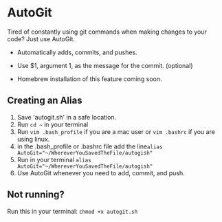 # AutoGit

Tired of constantly using git commands when making changes to your code? Just use AutoGit.

* Automatically adds, commits, and pushes.

* Use $1, argument 1, as the message for the commit. (optional)

* Homebrew installation of this feature coming soon.

## Creating an Alias
1. Save 'autogit.sh' in a safe location.
2. Run ```cd ~``` in your terminal
3. Run ```vim .bash_profile``` if you are a mac user or ```vim .bashrc``` if you are using linux.
4. in the .bash_profile or .bashrc file add the line```alias AutoGit="~/WhereverYouSavedTheFile/autogish"```
5. Run in your terminal ```alias AutoGit="~/WhereverYouSavedTheFile/autogish"```
6. Use AutoGit whenever you need to add, commit, and push.

## Not running?

Run this in your terminal: ```chmod +x autogit.sh```
